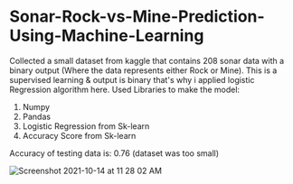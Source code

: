 # Sonar-Rock-vs-Mine-Prediction-Using-Machine-Learning
Collected a small dataset from kaggle that contains 208 sonar data with a binary output (Where the data represents either Rock or Mine). 
This is a supervised learning & output is binary that's why i applied logistic Regression algorithm here.
Used Libraries to make the model:
1) Numpy 
2) Pandas
3) Logistic Regression from Sk-learn
4) Accuracy Score from Sk-learn

Accuracy of testing data is: 0.76 (dataset was too small)

![Screenshot 2021-10-14 at 11 28 02 AM](https://user-images.githubusercontent.com/56561463/137261415-c6819c75-e5a1-4326-b3d2-be0913a2c4f3.png)


